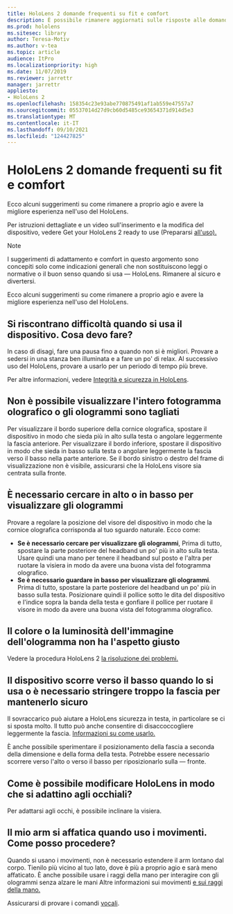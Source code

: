 ```yaml
---
title: HoloLens 2 domande frequenti su fit e comfort
description: È possibile rimanere aggiornati sulle risposte alle domande frequenti su come adattare le proprie HoloLens 2 e rimanere a proprio agio nelle esperienze di realtà mista.
ms.prod: hololens
ms.sitesec: library
author: Teresa-Motiv
ms.author: v-tea
ms.topic: article
audience: ItPro
ms.localizationpriority: high
ms.date: 11/07/2019
ms.reviewer: jarrettr
manager: jarrettr
appliesto:
- HoloLens 2
ms.openlocfilehash: 158354c23e93abe770875491af1ab559e47557a7
ms.sourcegitcommit: 05537014d27d9cb60d5485ce93654371d914d5e3
ms.translationtype: MT
ms.contentlocale: it-IT
ms.lasthandoff: 09/10/2021
ms.locfileid: "124427825"
---
```

# <a name="hololens-2-fit-and-comfort-frequently-asked-questions"></a>HoloLens 2 domande frequenti su fit e comfort

Ecco alcuni suggerimenti su come rimanere a proprio agio e avere la migliore esperienza nell'uso del HoloLens.

Per istruzioni dettagliate e un video sull'inserimento e la modifica del dispositivo, vedere Get your HoloLens 2 ready to use (Prepararsi [all'uso).](hololens2-setup.md)

> [!NOTE]
> I suggerimenti di adattamento e comfort in questo argomento sono concepiti solo come indicazioni generali che non sostituiscono leggi o normative o il buon senso quando si usa &mdash; HoloLens. Rimanere al sicuro e divertersi.

Ecco alcuni suggerimenti su come rimanere a proprio agio e avere la migliore esperienza nell'uso del HoloLens.

## <a name="im-experiencing-discomfort-when-i-use-my-device-what-should-i-do"></a>Si riscontrano difficoltà quando si usa il dispositivo. Cosa devo fare?

In caso di disagi, fare una pausa fino a quando non si è migliori. Provare a sedersi in una stanza ben illuminata e a fare un po' di relax. Al successivo uso del HoloLens, provare a usarlo per un periodo di tempo più breve.

Per altre informazioni, vedere [Integrità e sicurezza in HoloLens](https://go.microsoft.com/fwlink/p/?LinkId=746661).

## <a name="i-cant-see-the-whole-holographic-frame-or-my-holograms-are-cut-off"></a>Non è possibile visualizzare l'intero fotogramma olografico o gli ologrammi sono tagliati

Per visualizzare il bordo superiore della cornice olografica, spostare il dispositivo in modo che sieda più in alto sulla testa o angolare leggermente la fascia anteriore. Per visualizzare il bordo inferiore, spostare il dispositivo in modo che sieda in basso sulla testa o angolare leggermente la fascia verso il basso nella parte anteriore. Se il bordo sinistro o destro del frame di visualizzazione non è visibile, assicurarsi che la HoloLens visore sia centrata sulla fronte.

## <a name="i-need-to-look-up-or-down-to-see-holograms"></a>È necessario cercare in alto o in basso per visualizzare gli ologrammi

Provare a regolare la posizione del visore del dispositivo in modo che la cornice olografica corrisponda al tuo sguardo naturale. Ecco come:

- **Se è necessario cercare per visualizzare gli ologrammi**, Prima di tutto, spostare la parte posteriore del headband un po' più in alto sulla testa. Usare quindi una mano per tenere il headband sul posto e l'altra per ruotare la visiera in modo da avere una buona vista del fotogramma olografico.
- **Se è necessario guardare in basso per visualizzare gli ologrammi**. Prima di tutto, spostare la parte posteriore del headband un po' più in basso sulla testa. Posizionare quindi il pollice sotto le dita del dispositivo e l'indice sopra la banda della testa e gonfiare il pollice per ruotare il visore in modo da avere una buona vista del fotogramma olografico.

## <a name="hologram-image-color-or-brightness-does-not-look-right"></a>Il colore o la luminosità dell'immagine dell'ologramma non ha l'aspetto giusto

Vedere la procedura HoloLens 2 [la risoluzione dei problemi.](hololens2-display.md)

## <a name="the-device-slides-down-when-im-using-it-or-i-need-to-make-the-headband-too-tight-to-keep-it-secure"></a>Il dispositivo scorre verso il basso quando lo si usa o è necessario stringere troppo la fascia per mantenerlo sicuro

Il sovraccarico può aiutare a HoloLens sicurezza in testa, in particolare se ci si sposta molto. Il tutto può anche consentire di disaccoccogliere leggermente la fascia. [Informazioni su come usarlo.](hololens2-setup.md#adjust-fit)

È anche possibile sperimentare il posizionamento della fascia a seconda della dimensione e della forma della testa. Potrebbe essere necessario scorrere verso l'alto o verso il basso per riposizionarlo sulla &mdash; fronte.

## <a name="how-can-i-adjust-hololens-to-fit-with-my-glasses"></a>Come è possibile modificare HoloLens in modo che si adattino agli occhiali?

Per adattarsi agli occhi, è possibile inclinare la visiera.

## <a name="my-arm-gets-tired-when-i-use-gestures-what-can-i-do"></a>Il mio arm si affatica quando uso i movimenti. Come posso procedere?

Quando si usano i movimenti, non è necessario estendere il arm lontano dal corpo. Tienilo più vicino al tuo lato, dove è più a proprio agio e sarà meno affaticato. È anche possibile usare i raggi della mano per interagire con gli ologrammi senza alzare le mani Altre informazioni sui movimenti [e sui raggi della mano.](hololens2-basic-usage.md#the-hand-tracking-frame)

Assicurarsi di provare i comandi [vocali](hololens-cortana.md).

